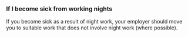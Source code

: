 ###  If I become sick from working nights

If you become sick as a result of night work, your employer should move you to
suitable work that does not involve night work (where possible).
